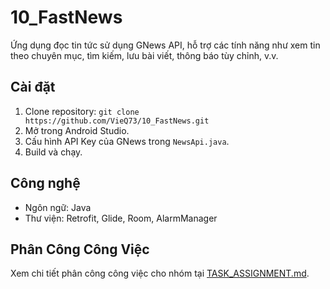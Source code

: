 # 10_FastNews
Ứng dụng đọc tin tức sử dụng GNews API, hỗ trợ các tính năng như xem tin theo chuyên mục, tìm kiếm, lưu bài viết, thông báo tùy chỉnh, v.v.

## Cài đặt
1. Clone repository: `git clone https://github.com/VieQ73/10_FastNews.git`
2. Mở trong Android Studio.
3. Cấu hình API Key của GNews trong `NewsApi.java`.
4. Build và chạy.

## Công nghệ
- Ngôn ngữ: Java
- Thư viện: Retrofit, Glide, Room, AlarmManager

## Phân Công Công Việc
Xem chi tiết phân công công việc cho nhóm tại [TASK_ASSIGNMENT.md](TASK_ASSIGNMENT.md).